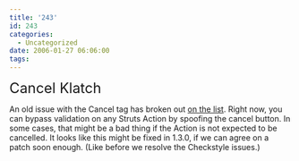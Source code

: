 ```yaml
---
title: '243'
id: 243
categories:
  - Uncategorized
date: 2006-01-27 06:06:00
tags:
---
```


<span style="font-size:180%;">Cancel Klatch</span>

An old issue with the Cancel tag has broken out [on the list](http://www.mail-archive.com/dev@struts.apache.org/msg17335.html). Right now, you can bypass validation on any Struts Action by spoofing the cancel button. In some cases, that might be a bad thing if the Action is not expected to be cancelled. It looks like this might be fixed in 1.3.0, if we can agree on a patch soon enough. (Like before we resolve the Checkstyle issues.)